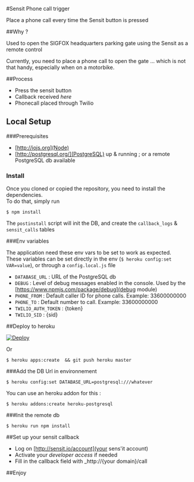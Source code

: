 #Sensit Phone call trigger

Place a phone call every time the Sensit button is pressed

##Why ?


Used to open the SIGFOX headquarters parking gate using the Sensit as a remote control

Currently, you need to place a phone call to open the gate ... which is not that handy, especially when on a motorbike.


##Process

* Press the sensit button
* Callback received *here*
* Phonecall placed through Twilio


## Local Setup
###Prerequisites

* [http://iojs.org](Node)
* [http://postgresql.org/](PostgreSQL) up & running ; or a remote PostgreSQL db available


### Install

Once you cloned or copied the repository, you need to install the dependencies.   
To do that, simply run
```
$ npm install
````

The `postinstall` script will init the DB, and create the `callback_logs` & `sensit_calls` tables

###Env variables

The application need these env vars to be set to work as expected.  
These variables can be set directly in the env (`$ heroku config:set VAR=value`), or through a `config.local.js` file

* `DATABASE_URL` : URL of the PostgreSQL db
* `DEBUG` : Level of debug messages enabled in the console. Used by the [https://www.npmjs.com/package/debug](debug module)
* `PHONE_FROM`  : Default caller ID for phone calls. Example: 33600000000
* `PHONE_TO`  : Default number to call. Example: 33600000000
* `TWILIO_AUTH_TOKEN` : {token}
* `TWILIO_SID`  : {sid}


##Deploy to heroku

[![Deploy](https://www.herokucdn.com/deploy/button.png)](https://heroku.com/deploy?template=https://github.com/nicolsc/sensit-gate-remote/tree/master)

Or 
```
$ heroku apps:create  && git push heroku master
```

###Add the DB Url in environnement

```
$ heroku config:set DATABASE_URL=postgresql:///whatever 
```

You can use an heroku addon for this : 

```
$ heroku addons:create heroku-postgresql
```

###Init the remote db
```
$ heroku run npm install
```




##Set up your sensit callback

* Log on [http://sensit.io/account](your sens'it account)
* Activate your _developer access_ if needed
* Fill in the callback field with _http://{your domain}/call

##Enjoy

